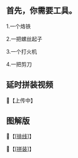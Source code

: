 ## 首先，你需要工具。

 1.一个烙铁 
 
 2.一把螺丝起子

 3.一个打火机

 4.一把剪刀


 ## 延时拼装视频
 
 🔗【上传中】
 
 ## 图解版
 
 🔗【[[排线](https://wokwi.com/projects/380527426842242049)]】

 🔗【[[拼装](https://ibb.co/gw4htDD)]】
